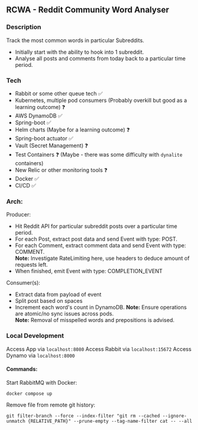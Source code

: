 ## RCWA - Reddit Community Word Analyser

### Description
Track the most common words in particular Subreddits.
 - Initially start with the ability to hook into 1 subreddit.
 - Analyse all posts and comments from today back to a particular time period.

### Tech
- Rabbit or some other queue tech ✅
- Kubernetes, multiple pod consumers (Probably overkill but good as a learning outcome) ❓
- AWS DynamoDB ✅ 
- Spring-boot ✅
- Helm charts (Maybe for a learning outcome) ❓
- Spring-boot actuator ✅
- Vault (Secret Management) ❓
- Test Containers ❓ (Maybe - there was some difficulty with `dynalite` containers)
- New Relic or other monitoring tools ❓
- Docker ✅
- CI/CD ✅

### Arch:

Producer:
- Hit Reddit API for particular subreddit posts over a particular time period.
- For each Post, extract post data and send Event with type: POST.
- For each Comment, extract comment data and send Event with type: COMMENT.  
**Note:** Investigate RateLimiting here, use headers to deduce amount of requests left.  
- When finished, emit Event with type: COMPLETION_EVENT

Consumer(s):
- Extract data from payload of event
- Split post based on spaces
- Increment each word's count in DynamoDB.
**Note:** Ensure operations are atomic/no sync issues across pods.  
**Note:** Removal of misspelled words and prepositions is advised.

### Local Development
Access App via `localhost:8080`
Access Rabbit via `localhost:15672`
Access Dynamo via `localhost:8000`

#### Commands:

Start RabbitMQ with Docker:
```
docker compose up
```

Remove file from remote git history:
```
git filter-branch --force --index-filter "git rm --cached --ignore-unmatch {RELATIVE_PATH}" --prune-empty --tag-name-filter cat -- --all
```